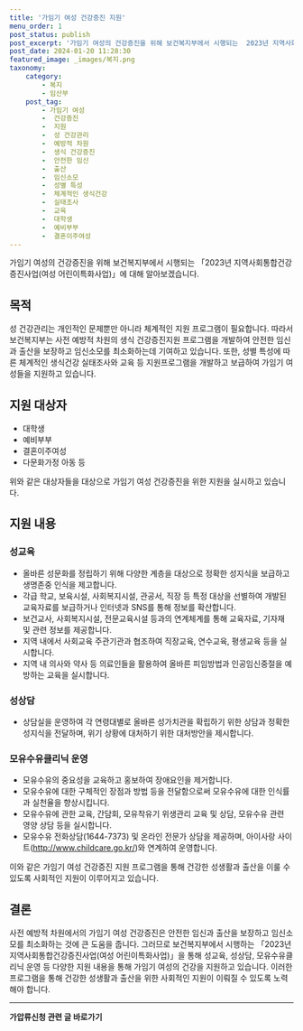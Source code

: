 ```yaml
---
title: '가임기 여성 건강증진 지원'
menu_order: 1
post_status: publish
post_excerpt: '가임기 여성의 건강증진을 위해 보건복지부에서 시행되는  2023년 지역사회통합건강증진사업 여성 어린이특화사업  에 대해 알아보겠습니다.'
post_date: 2024-01-20 11:28:30
featured_image: _images/복지.png
taxonomy:
    category:
        - 복지
        - 임산부
    post_tag:
        - 가임기 여성
        -  건강증진
        -  지원
        -  성 건강관리
        -  예방적 차원
        -  생식 건강증진
        -  안전한 임신
        -  출산
        -  임신소모
        -  성별 특성
        -  체계적인 생식건강
        -  실태조사
        -  교육
        -  대학생
        -  예비부부
        -  결혼이주여성
---
```



가임기 여성의 건강증진을 위해 보건복지부에서 시행되는 「2023년 지역사회통합건강증진사업(여성 어린이특화사업)」에 대해 알아보겠습니다.

## 목적

성 건강관리는 개인적인 문제뿐만 아니라 체계적인 지원 프로그램이 필요합니다. 따라서 보건복지부는 사전 예방적 차원의 생식 건강증진지원 프로그램을 개발하여 안전한 임신과 출산을 보장하고 임신소모를 최소화하는데 기여하고 있습니다. 또한, 성별 특성에 따른 체계적인 생식건강 실태조사와 교육 등 지원프로그램을 개발하고 보급하여 가임기 여성들을 지원하고 있습니다.

## 지원 대상자

- 대학생
- 예비부부
- 결혼이주여성
- 다문화가정 아동 등

위와 같은 대상자들을 대상으로 가임기 여성 건강증진을 위한 지원을 실시하고 있습니다.

## 지원 내용

### 성교육

- 올바른 성문화를 정립하기 위해 다양한 계층을 대상으로 정확한 성지식을 보급하고 생명존중 인식을 제고합니다.
- 각급 학교, 보육시설, 사회복지시설, 관공서, 직장 등 특정 대상을 선별하여 개발된 교육자료를 보급하거나 인터넷과 SNS를 통해 정보를 확산합니다.
- 보건교사, 사회복지시설, 전문교육시설 등과의 연계체계를 통해 교육자료, 기자재 및 관련 정보를 제공합니다.
- 지역 내에서 사회교육 주관기관과 협조하여 직장교육, 연수교육, 평생교육 등을 실시합니다.
- 지역 내 의사와 약사 등 의료인들을 활용하여 올바른 피임방법과 인공임신중절을 예방하는 교육을 실시합니다.

### 성상담

- 상담실을 운영하여 각 연령대별로 올바른 성가치관을 확립하기 위한 상담과 정확한 성지식을 전달하며, 위기 상황에 대처하기 위한 대처방안을 제시합니다.

### 모유수유클리닉 운영

- 모유수유의 중요성을 교육하고 홍보하여 장애요인을 제거합니다.
- 모유수유에 대한 구체적인 장점과 방법 등을 전달함으로써 모유수유에 대한 인식률과 실천율을 향상시킵니다.
- 모유수유에 관한 교육, 간담회, 모유착유기 위생관리 교육 및 상담, 모유수유 관련 영양 상담 등을 실시합니다.
- 모유수유 전화상담(1644-7373) 및 온라인 전문가 상담을 제공하며, 아이사랑 사이트(http://www.childcare.go.kr/)와 연계하여 운영합니다.

이와 같은 가임기 여성 건강증진 지원 프로그램을 통해 건강한 성생활과 출산을 이룰 수 있도록 사회적인 지원이 이루어지고 있습니다.

## 결론

사전 예방적 차원에서의 가임기 여성 건강증진은 안전한 임신과 출산을 보장하고 임신소모를 최소화하는 것에 큰 도움을 줍니다. 그러므로 보건복지부에서 시행하는 「2023년 지역사회통합건강증진사업(여성 어린이특화사업)」을 통해 성교육, 성상담, 모유수유클리닉 운영 등 다양한 지원 내용을 통해 가임기 여성의 건강을 지원하고 있습니다. 이러한 프로그램을 통해 건강한 성생활과 출산을 위한 사회적인 지원이 이뤄질 수 있도록 노력해야 합니다.
<!-- wp:separator -->
<hr class="wp-block-separator has-alpha-channel-opacity"/>
<!-- /wp:separator -->

<!-- wp:group {"backgroundColor":"base","layout":{"type":"constrained"}} -->
<div class="wp-block-group has-base-background-color has-background"><!-- wp:paragraph {"align":"center","fontSize":"medium"} -->
<p class="has-text-align-center has-large-font-size"><strong>가압류신청 관련 글 바로가기</strong></p>
<!-- /wp:paragraph -->


<!-- wp:latest-posts
{"categories":[{"id":14445,"count":19,"description":"","link":"https://uknowlaw.com/category/%ea%b0%80%ec%95%95%eb%a5%98%ec%8b%a0%ec%b2%ad/","name":"가압류신청","slug":"가압류신청","taxonomy":"category","parent":0,"meta":[],"_links":{"self":[{"href":"https://uknowlaw.com/wp-json/wp/v2/categories/14445"}],"collection":[{"href":"https://uknowlaw.com/wp-json/wp/v2/categories"}],"about":[{"href":"https://uknowlaw.com/wp-json/wp/v2/taxonomies/category"}],"wp:post_type":[{"href":"https://uknowlaw.com/wp-json/wp/v2/posts?categories=14445"}],"curies":[{"name":"wp","href":"https://api.w.org/{rel}","templated":true}]}}],"postsToShow":100,"excerptLength":28,"postLayout":"grid","columns":2,"featuredImageAlign":"left","featuredImageSizeSlug":"large","fontSize":"small"} /--></div>
<!-- /wp:group -->